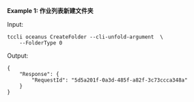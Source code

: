 **Example 1: 作业列表新建文件夹**



Input: 

```
tccli oceanus CreateFolder --cli-unfold-argument  \
    --FolderType 0
```

Output: 
```
{
    "Response": {
        "RequestId": "5d5a201f-0a3d-485f-a82f-3c73ccca348a"
    }
}
```

